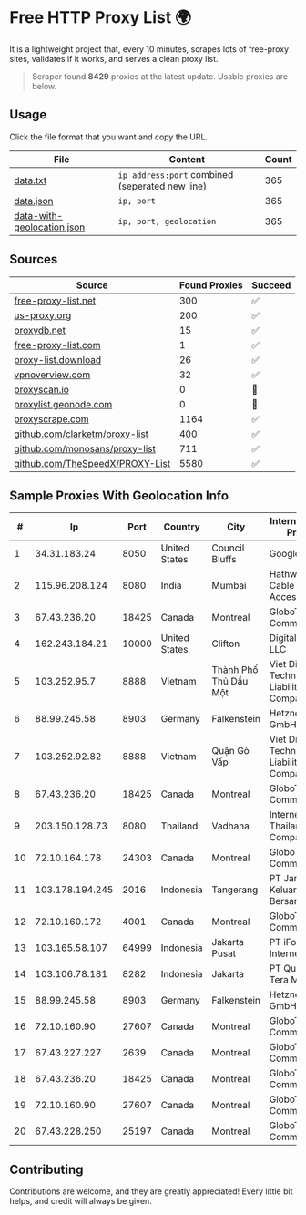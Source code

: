 
# Free HTTP Proxy List 🌍

It is a lightweight project that, every 10 minutes, scrapes lots of free-proxy sites, validates if it works, and serves a clean proxy list.


> Scraper found **8429** proxies at the latest update. Usable proxies are below.

## Usage

Click the file format that you want and copy the URL.


|File|Content|Count|
|----|-------|-----|
|[data.txt](https://raw.githubusercontent.com/themiralay/Proxy-List-World/master/data.txt)|`ip_address:port` combined (seperated new line)|365|
|[data.json](https://raw.githubusercontent.com/themiralay/Proxy-List-World/master/data.json)|`ip, port`|365|
|[data-with-geolocation.json](https://raw.githubusercontent.com/themiralay/Proxy-List-World/master/data-with-geolocation.json)|`ip, port, geolocation`|365|

## Sources

|Source|Found Proxies|Succeed|
|------|-------------|-------|
|[free-proxy-list.net](https://free-proxy-list.net)|300|✅|
|[us-proxy.org](https://www.us-proxy.org)|200|✅|
|[proxydb.net](http://proxydb.net)|15|✅|
|[free-proxy-list.com](https://free-proxy-list.com/?page=&port=&type%5B%5D=http&type%5B%5D=https&up_time=0&search=Search)|1|✅|
|[proxy-list.download](https://www.proxy-list.download/HTTP)|26|✅|
|[vpnoverview.com](https://vpnoverview.com/privacy/anonymous-browsing/free-proxy-servers)|32|✅|
|[proxyscan.io](https://www.proxyscan.io)|0|🚫|
|[proxylist.geonode.com](https://proxylist.geonode.com/api/proxy-list?limit=300&page=1&sort_by=lastChecked&sort_type=desc&protocols=http,https)|0|🚫|
|[proxyscrape.com](https://api.proxyscrape.com/v2/?request=displayproxies&protocol=http&timeout=10000&country=all&ssl=all&anonymity=all)|1164|✅|
|[github.com/clarketm/proxy-list](https://raw.githubusercontent.com/clarketm/proxy-list/master/proxy-list-raw.txt)|400|✅|
|[github.com/monosans/proxy-list](https://raw.githubusercontent.com/monosans/proxy-list/main/proxies/http.txt)|711|✅|
|[github.com/TheSpeedX/PROXY-List](https://raw.githubusercontent.com/TheSpeedX/PROXY-List/master/http.txt)|5580|✅|


## Sample Proxies With Geolocation Info

|#|Ip|Port|Country|City|Internet Service Provider|
|-|--|----|-------|----|-------------------------|
|1|34.31.183.24|8050|United States|Council Bluffs|Google LLC|
|2|115.96.208.124|8080|India|Mumbai|Hathway IP over Cable Internet Access|
|3|67.43.236.20|18425|Canada|Montreal|GloboTech Communications|
|4|162.243.184.21|10000|United States|Clifton|DigitalOcean, LLC|
|5|103.252.95.7|8888|Vietnam|Thành Phố Thủ Dầu Một|Viet Digital Technology Liability Company|
|6|88.99.245.58|8903|Germany|Falkenstein|Hetzner Online GmbH|
|7|103.252.92.82|8888|Vietnam|Quận Gò Vấp|Viet Digital Technology Liability Company|
|8|67.43.236.20|18425|Canada|Montreal|GloboTech Communications|
|9|203.150.128.73|8080|Thailand|Vadhana|Internet Thailand Company Ltd|
|10|72.10.164.178|24303|Canada|Montreal|GloboTech Communications|
|11|103.178.194.245|2016|Indonesia|Tangerang|PT Jaringan Keluarga Bersama|
|12|72.10.160.172|4001|Canada|Montreal|GloboTech Communications|
|13|103.165.58.107|64999|Indonesia|Jakarta Pusat|PT iForte Global Internet|
|14|103.106.78.181|8282|Indonesia|Jakarta|PT Quantum Tera Multimedia|
|15|88.99.245.58|8903|Germany|Falkenstein|Hetzner Online GmbH|
|16|72.10.160.90|27607|Canada|Montreal|GloboTech Communications|
|17|67.43.227.227|2639|Canada|Montreal|GloboTech Communications|
|18|67.43.236.20|18425|Canada|Montreal|GloboTech Communications|
|19|72.10.160.90|27607|Canada|Montreal|GloboTech Communications|
|20|67.43.228.250|25197|Canada|Montreal|GloboTech Communications|



## Contributing

Contributions are welcome, and they are greatly appreciated! Every
little bit helps, and credit will always be given.

